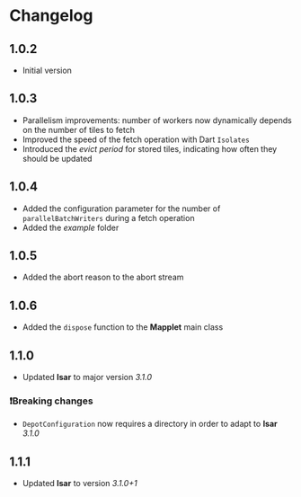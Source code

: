 # Changelog

## 1.0.2

* Initial version

## 1.0.3

* Parallelism improvements: number of workers now dynamically depends on the number of tiles to fetch
* Improved the speed of the fetch operation with Dart `Isolates`
* Introduced the _evict period_ for stored tiles, indicating how often they should be updated

## 1.0.4

* Added the configuration parameter for the number of `parallelBatchWriters` during a fetch operation
* Added the _example_ folder

## 1.0.5

* Added the abort reason to the abort stream

## 1.0.6

* Added the `dispose` function to the **Mapplet** main class

## 1.1.0

* Updated **Isar** to major version _3.1.0_

### ❗Breaking changes

* `DepotConfiguration` now requires a directory in order to adapt to **Isar** _3.1.0_

## 1.1.1

* Updated **Isar** to version _3.1.0+1_
